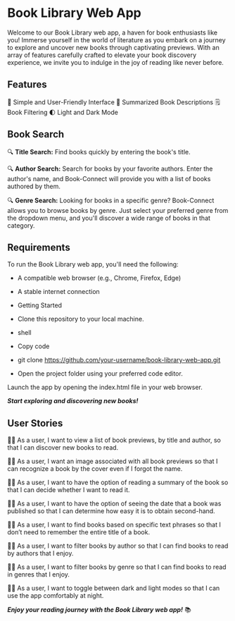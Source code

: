 # <span style= "font-weight:bold">Book Library Web App</span>

Welcome to our Book Library web app, a haven for book enthusiasts like you! Immerse yourself in the world of literature as you embark on a journey to explore and uncover new books through captivating previews. With an array of features carefully crafted to elevate your book discovery experience, we invite you to indulge in the joy of reading like never before.

## <span style= "font-weight:bold">Features</span>

💚 Simple and User-Friendly Interface
📙 Summarized Book Descriptions
🗒️ Book Filtering
🌓 Light and Dark Mode


## <span style= "font-weight:bold">Book Search</span>

🔍 **Title Search:** Find books quickly by entering the book's title.

🔍 **Author Search:** Search for books by your favorite authors. Enter the author's name, and Book-Connect will provide you with a list of books authored by them.

🔍 **Genre Search:** Looking for books in a specific genre? Book-Connect allows you to browse books by genre. Just select your preferred genre from the dropdown menu, and you'll discover a wide range of books in that category.

## <span style= "font-weight:bold">Requirements</span>
To run the Book Library web app, you'll need the following:

- A compatible web browser (e.g., Chrome, Firefox, Edge)

- A stable internet connection
  
- Getting Started
  
- Clone this repository to your local machine.
  
- shell
  
- Copy code
  
- git clone https://github.com/your-username/book-library-web-app.git
  
- Open the project folder using your preferred code editor.

Launch the app by opening the index.html file in your web browser.

***Start exploring and discovering new books!***

## <span style= "font-weight:bold">User Stories</span>
👩‍💻 As a user, I want to view a list of book previews, by title and author, so that I can discover new books to read.

👩‍💻 As a user, I want an image associated with all book previews so that I can recognize a book by the cover even if I forgot the name.

👩‍💻 As a user, I want to have the option of reading a summary of the book so that I can decide whether I want to read it.

👩‍💻 As a user, I want to have the option of seeing the date that a book was published so that I can determine how easy it is to obtain second-hand.

👩‍💻 As a user, I want to find books based on specific text phrases so that I don’t need to remember the entire title of a book.

👩‍💻 As a user, I want to filter books by author so that I can find books to read by authors that I enjoy.

👩‍💻 As a user, I want to filter books by genre so that I can find books to read in genres that I enjoy.

👩‍💻 As a user, I want to toggle between dark and light modes so that I can use the app comfortably at night.

***Enjoy your reading journey with the Book Library web app!*** 📚




